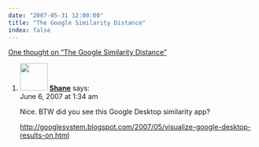 ```yaml
---
date: "2007-05-31 12:00:00"
title: "The Google Similarity Distance"
index: false
---
```


[One thought on &ldquo;The Google Similarity Distance&rdquo;](/lemire/blog/2007/05-31-the-google-similarity-distance)

<ol class="comment-list">
<li id="comment-49329" class="comment even thread-even depth-1">
<div class="comment-author vcard">
<img alt src="https://secure.gravatar.com/avatar/d92ac9c0d6fd578b42d874ffeb90f463?s=56&#038;d=mm&#038;r=g" srcset="https://secure.gravatar.com/avatar/d92ac9c0d6fd578b42d874ffeb90f463?s=112&#038;d=mm&#038;r=g 2x" class="avatar avatar-56 photo" height="56" width="56" decoding="async" /> <b class="fn"><a href="http://sbutler.com" class="url" rel="ugc external nofollow">Shane</a></b> <span class="says">says:</span> </div>
<div class="comment-metadata"><time datetime="2007-06-06T01:34:39+00:00">June 6, 2007 at 1:34 am</time></a> </div>
<div class="comment-content">
<p>Nice. BTW did you see this Google Desktop similarity app?</p>
<p><a href="https://googlesystem.blogspot.com/2007/05/visualize-google-desktop-results-on.html" rel="nofollow ugc">http://googlesystem.blogspot.com/2007/05/visualize-google-desktop-results-on.html</a></p>
</div>
</li>
</ol>
